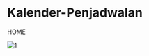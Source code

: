 # Kalender-Penjadwalan

HOME


![1](https://user-images.githubusercontent.com/64520750/160754810-2e30156b-60be-4b25-8308-588735cae830.PNG)
